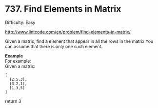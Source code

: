 # 737. Find Elements in Matrix

Difficulty: Easy

http://www.lintcode.com/en/problem/find-elements-in-matrix/

Given a matrix, find a element that appear in all the rows in the matrix.You can assume that there is only one such element.

**Example**  
For example:  
Given a matrix:
```
[
  [2,5,3],
  [3,2,1],
  [1,3,5]
]
```
return 3
